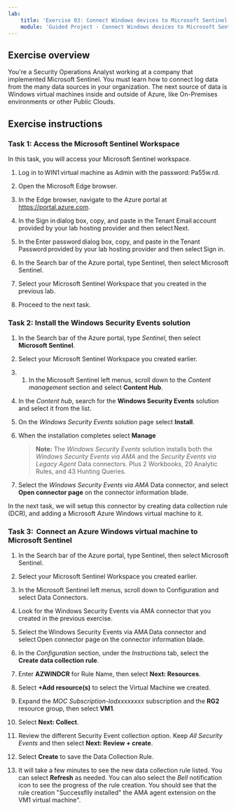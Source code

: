 ```yaml
---
lab:
    title: 'Exercise 03: Connect Windows devices to Microsoft Sentinel using data connectors'
    module: 'Guided Project - Connect Windows devices to Microsoft Sentinel using data connectors'
---
```


## Exercise overview

You're a Security Operations Analyst working at a company that implemented Microsoft Sentinel. You must learn how to connect log data from the many data sources in your organization. The next source of data is Windows virtual machines inside and outside of Azure, like On-Premises environments or other Public Clouds.

## Exercise instructions

### Task 1: Access the Microsoft Sentinel Workspace

In this task, you will access your Microsoft Sentinel workspace.

1. Log in to WIN1 virtual machine as Admin with the password: Pa55w.rd.

1. Open the Microsoft Edge browser.

1. In the Edge browser, navigate to the Azure portal at <https://portal.azure.com>.

1. In the Sign in dialog box, copy, and paste in the Tenant Email account provided by your lab hosting provider and then select Next.

1. In the Enter password dialog box, copy, and paste in the Tenant Password provided by your lab hosting provider and then select Sign in.

1. In the Search bar of the Azure portal, type Sentinel, then select Microsoft Sentinel.

1. Select your Microsoft Sentinel Workspace that you created in the previous lab.

1. Proceed to the next task.

### Task 2: Install the Windows Security Events solution

1. In the Search bar of the Azure portal, type *Sentinel*, then select **Microsoft Sentinel**.

1. Select your Microsoft Sentinel Workspace you created earlier.

1. 1. In the Microsoft Sentinel left menus, scroll down to the *Content management* section and select **Content Hub**.

1. In the *Content hub*, search for the **Windows Security Events** solution and select it from the list.

1. On the *Windows Security Events* solution page select **Install**.

1. When the installation completes select **Manage**

    >**Note:** The *Windows Security Events* solution installs both the *Windows Security Events via AMA* and the *Security Events via Legacy Agent* Data connectors. Plus 2 Workbooks, 20 Analytic Rules, and 43 Hunting Queries.

1. Select the *Windows Security Events via AMA* Data connector, and select **Open connector page** on the connector information blade.

In the next task, we will setup this connector by creating data collection rule (DCR), and adding a Microsoft Azure Windows virtual machine to it.

### Task 3:  Connect an Azure Windows virtual machine to Microsoft Sentinel

1. In the Search bar of the Azure portal, type Sentinel, then select Microsoft Sentinel. 

1. Select your Microsoft Sentinel Workspace you created earlier. 

1. In the Microsoft Sentinel left menus, scroll down to Configuration and select Data Connectors. 

1. Look for the Windows Security Events via AMA connector that you created in the previous exercise. 

1. Select the Windows Security Events via AMA Data connector and select Open connector page on the connector information blade.

1. In the *Configuration* section, under the *Instructions* tab, select the **Create data collection rule**.

1. Enter **AZWINDCR** for Rule Name, then select **Next: Resources**.

1. Select **+Add resource(s)** to select the Virtual Machine we created.

1. Expand the *MOC Subscription-lodxxxxxxxx* subscription and the **RG2** resource group, then select **VM1**.

1. Select **Next: Collect**.

1. Review the different Security Event collection option. Keep *All Security Events* and then select **Next: Review + create**.

1. Select **Create** to save the Data Collection Rule.

1. It will take a few minutes to see the new data collection rule listed. You can select **Refresh** as needed. You can also select the *Bell* notification icon to see the progress of the rule creation. You should see that the rule creation "Successflly installed" the AMA agent extension on the VM1 virtual machine".
